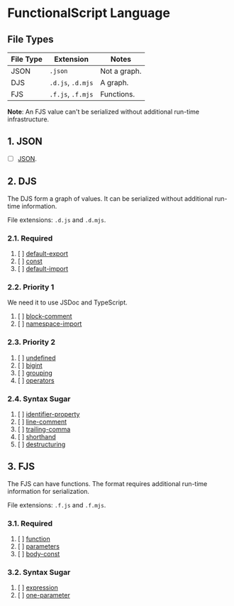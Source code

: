 # FunctionalScript Language

## File Types

|File Type|Extension        |Notes       |
|---------|-----------------|------------|
|JSON     |`.json`          |Not a graph.|
|DJS      |`.d.js`, `.d.mjs`|A graph.    |
|FJS      |`.f.js`, `.f.mjs`|Functions.  |

**Note**: An FJS value can't be serialized without additional run-time infrastructure.

## 1. JSON

- [ ] [JSON](./111-json.md).

## 2. DJS

The DJS form a graph of values. It can be serialized without additional run-time information.

File extensions: `.d.js` and `.d.mjs`.

### 2.1. Required

1. [ ] [default-export](./211-default-export.md)
2. [ ] [const](./212-const.md)
3. [ ] [default-import](./213-default-import.md)

### 2.2. Priority 1

We need it to use JSDoc and TypeScript.

1. [ ] [block-comment](./221-block-comment.md)
2. [ ] [namespace-import](./222-namespace-import.md)

### 2.3. Priority 2

1. [ ] [undefined](./231-undefined.md)
2. [ ] [bigint](./232-bigint.md)
3. [ ] [grouping](./233-grouping.md)
4. [ ] [operators](./234-operatos.md)

### 2.4. Syntax Sugar

1. [ ] [identifier-property](./241-identifier-property.md)
2. [ ] [line-comment](./242-line-comment.md)
3. [ ] [trailing-comma](./243-trailing-comma.md)
4. [ ] [shorthand](./244-shorthand.md)
5. [ ] [destructuring](./245-destructuring.md)

## 3. FJS

The FJS can have functions. The format requires additional run-time information for serialization.

File extensions: `.f.js` and `.f.mjs`.

### 3.1. Required

1. [ ] [function](./311-function.md)
2. [ ] [parameters](./312-parameters.md)
3. [ ] [body-const](./313-body-const.md)

### 3.2. Syntax Sugar

1. [ ] [expression](./321-expression.md)
2. [ ] [one-parameter](./322-one-parameter.md)
